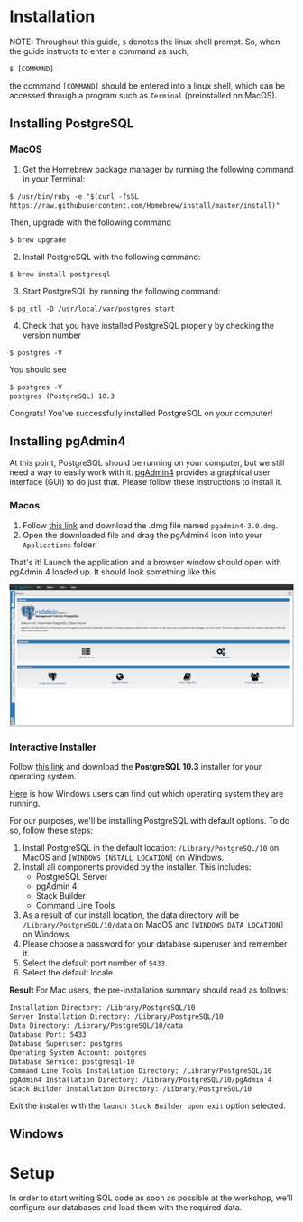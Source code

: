 # Installation

NOTE: Throughout this guide, `$` denotes the linux shell prompt. So, when the guide instructs to enter a command as such,
```
$ [COMMAND]
```
the command `[COMMAND]` should be entered into a linux shell, which can be accessed through a program such as `Terminal` (preinstalled on MacOS).



## Installing PostgreSQL
### MacOS
1. Get the Homebrew package manager by running the following command in your Terminal:
```
$ /usr/bin/ruby -e "$(curl -fsSL https://raw.githubusercontent.com/Homebrew/install/master/install)"
```
Then, upgrade with the following command
```
$ brew upgrade
```
2. Install PostgreSQL with the following command:
```
$ brew install postgresql
```
3. Start PostgreSQL by running the following command:
```
$ pg_ctl -D /usr/local/var/postgres start
```
4. Check that you have installed PostgreSQL properly by checking the version number
```
$ postgres -V
```
You should see
```
$ postgres -V
postgres (PostgreSQL) 10.3
```

Congrats! You've successfully installed PostgreSQL on your computer!

## Installing pgAdmin4
At this point, PostgreSQL should be running on your computer, but we still need a way to easily work with it. [pgAdmin4](https://www.pgadmin.org/) provides a graphical user interface (GUI) to do just that. Please follow these instructions to install it.
### Macos
1. Follow [this link](https://www.postgresql.org/ftp/pgadmin/pgadmin4/v3.0/macos/) and download the .dmg file named `pgadmin4-3.0.dmg`.
2. Open the downloaded file and drag the pgAdmin4 icon into your `Applications` folder.

That's it! Launch the application and a browser window should open with pgAdmin 4 loaded up. It should look something like this

![](img/pgAdmin_launch.png)


### Interactive Installer
Follow [this link](https://www.enterprisedb.com/downloads/postgres-postgresql-downloads) and download the **PostgreSQL 10.3** installer for your operating system.

[Here](https://support.microsoft.com/en-us/help/13443/windows-which-operating-system) is how Windows users can find out which operating system they are running.

For our purposes, we'll be installing PostgreSQL with default options. To do so, follow these steps:
1. Install PostgreSQL in the default location: `/Library/PostgreSQL/10` on MacOS and `[WINDOWS INSTALL LOCATION]` on Windows.
2. Install all components provided by the installer. This includes:
   - PostgreSQL Server
   - pgAdmin 4
   - Stack Builder
   - Command Line Tools
3. As a result of our install location, the data directory will be `/Library/PostgreSQL/10/data` on MacOS and `[WINDOWS DATA LOCATION]` on Windows.
4. Please choose a password for your database superuser and remember it.
5. Select the default port number of `5433`.
6. Select the default locale.

**Result**
For Mac users, the pre-installation summary should read as follows:
```
Installation Directory: /Library/PostgreSQL/10
Server Installation Directory: /Library/PostgreSQL/10
Data Directory: /Library/PostgreSQL/10/data
Database Port: 5433
Database Superuser: postgres
Operating System Account: postgres
Database Service: postgresql-10
Command Line Tools Installation Directory: /Library/PostgreSQL/10
pgAdmin4 Installation Directory: /Library/PostgreSQL/10/pgAdmin 4
Stack Builder Installation Directory: /Library/PostgreSQL/10
```

Exit the installer with the `launch Stack Builder upon exit` option selected.





## Windows

# Setup

In order to start writing SQL code as soon as possible at the workshop, we'll configure our databases and load them with the required data.
